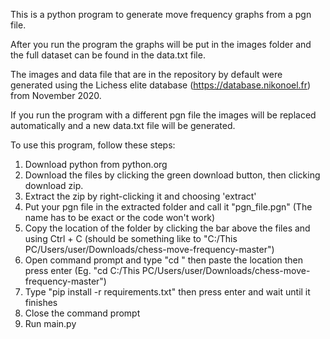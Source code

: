 This is a python program to generate move frequency graphs from a pgn file.

After you run the program the graphs will be put in the images folder and the full dataset can be found in the data.txt file.

The images and data file that are in the repository by default were generated using the Lichess elite database (https://database.nikonoel.fr) from November 2020.

If you run the program with a different pgn file the images will be replaced automatically and a new data.txt file will be generated.

To use this program, follow these steps:

1. Download python from python.org
2. Download the files by clicking the green download button, then clicking download zip.
3. Extract the zip by right-clicking it and choosing 'extract'
4. Put your pgn file in the extracted folder and call it "pgn_file.pgn" (The name has to be exact or the code won't work)
5. Copy the location of the folder by clicking the bar above the files and using Ctrl + C
(should be something like to "C:/This PC/Users/user/Downloads/chess-move-frequency-master")
6. Open command prompt and type "cd " then paste the location then press enter (Eg. "cd C:/This PC/Users/user/Downloads/chess-move-frequency-master")
7. Type "pip install -r requirements.txt" then press enter and wait until it finishes
8. Close the command prompt
9. Run main.py
